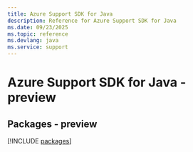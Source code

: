 ```yaml
---
title: Azure Support SDK for Java
description: Reference for Azure Support SDK for Java
ms.date: 09/23/2025
ms.topic: reference
ms.devlang: java
ms.service: support
---
```

# Azure Support SDK for Java - preview
## Packages - preview
[!INCLUDE [packages](support-index.md)]